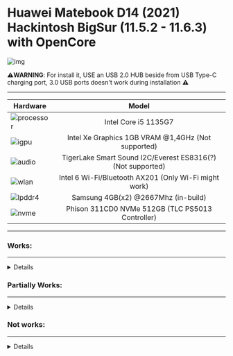 # Huawei Matebook D14 (2021) Hackintosh BigSur (11.5.2 - 11.6.3) with OpenCore

![img](https://i.imgur.com/31RLUxv.png)

⚠️**WARNING**: For install it, USE an USB 2.0 HUB beside from USB Type-C charging port, 3.0 USB ports doesn't work during installation ⚠️

---

Hardware | Model
--- |:--:
![processor](https://i.imgur.com/BzXF1mf.png) | Intel Core i5 1135G7
![igpu](https://i.imgur.com/HS92HLo.png)| Intel Xe Graphics 1GB VRAM @1,4GHz (Not supported)
![audio](https://i.imgur.com/Xpsn2zb.png) | TigerLake Smart Sound I2C/Everest ES8316(?) (Not supported)
![wlan](https://i.imgur.com/9eDLwo9.png) | Intel 6 Wi-Fi/Bluetooth AX201 (Only Wi-Fi might work)
![lpddr4](https://i.imgur.com/1VtslzT.png) | Samsung 4GB(x2) @2667Mhz (in-build)
![nvme](https://i.imgur.com/J9Q96yY.png) | Phison 311CD0 NVMe 512GB (TLC PS5013 Controller)
---

### Works:
---
<details>

- Opencore 0.9.4 ✅ 

- Installer Boot ✅ (installation is a less of 25 minutes with NVMe)

- System Boot ✅

- Camera ✅

- Battery charging and stats ✅

- USB Devices ✅ (2.0, 3.0/3.1, but no while installing)

- Screen ✅ (1080x1920)

- Wi-Fi ✅ (altrough is some slow to connect)

 
</details>


### Partially Works:

---
<details>

- VoodooPS2Controller ✅❌ (Works, but touchpad is broken).

- Bluetooth ✅❌ (AirportItlwm makes that works partially).

</details>


### Not works:
---

<details>
 
 
- Touchpad ❌ (MacOS doesn't recognize the Huawei sensors).

- Audio Card ❌ (Isn't recognized, I will to spoofing)

- Microphone ❌ (Isn't recognized, I will to spoofing)

- HDMI ❌ (Doesn't work without 3D Acceleration)

- Screen Backlit ❌ (Doesn't work without 3D Acceleration)

- Fingerprint Scanner ❌ (Don't exist some Goodix kext for MacOS)

</details>


